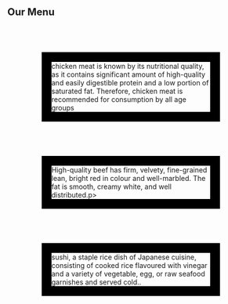 <!DOCTYPE html>
<html>
<head>
<style>
p {
  border: 20px solid black;
  margin: 70px;
  object-position: center;
}
h1{
	object-position: center;
	font-size: 20px;
	font: bold;
}
</style>
</head>
<body>

<h1>Our Menu</h1>

<p>chicken meat is known by its nutritional quality, 
as it contains significant amount of high-quality 
and easily digestible protein and a low portion of saturated fat. 
Therefore, chicken meat is recommended for consumption by 
all age groups</p>

<p>High-quality beef has firm, 
	velvety, fine-grained lean, bright red in colour 
	and well-marbled. The fat is smooth, 
	creamy white, and well distributed.p>

<p>sushi, a staple rice dish of Japanese cuisine,
 consisting of cooked rice flavoured with vinegar 
and a variety of vegetable, egg, or raw seafood garnishes
 and served cold..</p>

</body>
</html>
